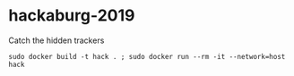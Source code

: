 # hackaburg-2019
Catch the hidden trackers

`sudo docker build -t hack . ; sudo docker run --rm -it --network=host hack`
